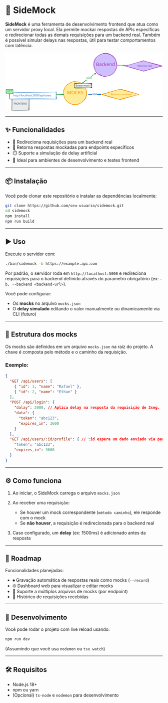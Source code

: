 # 🚀 SideMock

**SideMock** é uma ferramenta de desenvolvimento frontend que atua como um servidor proxy local. Ela permite mockar respostas de APIs específicas e redirecionar todas as demais requisições para um backend real. Também é possível simular delays nas respostas, útil para testar comportamentos com latência.

<img src="showcase/tree.svg" />

---

## ✨ Funcionalidades

* 🔁 Redireciona requisições para um backend real
* 🧪 Retorna respostas mockadas para endpoints específicos
* ⏱️ Suporte a simulação de delay artificial
* 🧹 Ideal para ambientes de desenvolvimento e testes frontend

---

## 📦 Instalação

Você pode clonar este repositório e instalar as dependências localmente:

```bash
git clone https://github.com/seu-usuario/sidemock.git
cd sidemock
npm install
npm run build
```

---

## ▶️ Uso

Execute o servidor com:

```bash
./bin/sidemock -b https://example.api.com
```

Por padrão, o servidor roda em `http://localhost:5000` e redireciona requisições para o backend definido através do parametro obrigatório (ex: `-b, --backend <backend-url>`).

Você pode configurar:

* Os **mocks** no arquivo `mocks.json`
* O **delay simulado** editando o valor manualmente ou dinamicamente via CLI (futuro)

---

## 📁 Estrutura dos mocks

Os mocks são definidos em um arquivo `mocks.json` na raiz do projeto. A chave é composta pelo método e o caminho da requisição.

### Exemplo:

```json
{
  "GET /api/users": [
    { "id": 1, "name": "Rafael" },
    { "id": 2, "name": "Ethan" }
  ],
  "POST /api/login": {
    "dalay": 2000, // Aplica delay na resposta da requisição de 2seg.
    "data": {
      "token": "abc123",
      "expires_in": 3600
    }
  },
  "GET /api/users/:id/profile": { // :id espera um dado enviado via parametro.
    "token": "abc123",
    "expires_in": 3600
  }
}
```

---

## ⚙️ Como funciona

1. Ao iniciar, o SideMock carrega o arquivo `mocks.json`
2. Ao receber uma requisição:

   * Se houver um mock correspondente (`método caminho`), ele responde com o mock
   * Se **não houver**, a requisição é redirecionada para o backend real
3. Caso configurado, um **delay** (ex: 1500ms) é adicionado antes da resposta

---

## 📌 Roadmap

Funcionalidades planejadas:

* ⏺ Gravação automática de respostas reais como mocks (`--record`)
* 🌐 Dashboard web para visualizar e editar mocks
* 📆 Suporte a múltiplos arquivos de mocks (por endpoint)
* 📄 Histórico de requisições recebidas

---

## 🥪 Desenvolvimento

Você pode rodar o projeto com live reload usando:

```bash
npm run dev
```

(Assumindo que você usa `nodemon` ou `tsx watch`)

---

## 🛠️ Requisitos

* Node.js 18+
* npm ou yarn
* (Opcional) `ts-node` e `nodemon` para desenvolvimento
